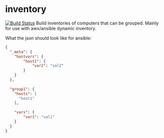 # inventory
[![Build Status](https://travis-ci.org/cblack34/inventory.svg?branch=master)](https://travis-ci.org/cblack34/inventory)
Build inventories of computers that can be grouped. Mainly for use with awx/ansible dynamic inventory.


What the json should look like for ansible:
```json
{
  "_meta": {
    "hostvars": {
        "host1": {
            "var2": "val2"
        }
    }
  },
  
  "group1": {
    "hosts": [
      "host1"
    ],
    
    "vars": {
        "var1": "val1"
    }
  }
}
```